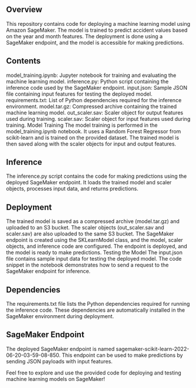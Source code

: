 
##  Overview
This repository contains code for deploying a machine learning model using Amazon SageMaker. The model is trained to predict accident values based on the year and month features. The deployment is done using a SageMaker endpoint, and the model is accessible for making predictions.

##  Contents
model_training.ipynb: Jupyter notebook for training and evaluating the machine learning model.
inference.py: Python script containing the inference code used by the SageMaker endpoint.
input.json: Sample JSON file containing input features for testing the deployed model.
requirements.txt: List of Python dependencies required for the inference environment.
model.tar.gz: Compressed archive containing the trained machine learning model.
out_scaler.sav: Scaler object for output features used during training.
scaler.sav: Scaler object for input features used during training.
Model Training
The model training is performed in the model_training.ipynb notebook. It uses a Random Forest Regressor from scikit-learn and is trained on the provided dataset. The trained model is then saved along with the scaler objects for input and output features.

## Inference
The inference.py script contains the code for making predictions using the deployed SageMaker endpoint. It loads the trained model and scaler objects, processes input data, and returns predictions.

## Deployment
The trained model is saved as a compressed archive (model.tar.gz) and uploaded to an S3 bucket.
The scaler objects (out_scaler.sav and scaler.sav) are also uploaded to the same S3 bucket.
The SageMaker endpoint is created using the SKLearnModel class, and the model, scaler objects, and inference code are configured.
The endpoint is deployed, and the model is ready to make predictions.
Testing the Model
The input.json file contains sample input data for testing the deployed model. The code snippet in the notebook demonstrates how to send a request to the SageMaker endpoint for inference.

## Dependencies
The requirements.txt file lists the Python dependencies required for running the inference code. These dependencies are automatically installed in the SageMaker environment during deployment.

## SageMaker Endpoint
The deployed SageMaker endpoint is named sagemaker-scikit-learn-2022-06-20-03-59-08-850. This endpoint can be used to make predictions by sending JSON payloads with input features.

Feel free to explore and use the provided code for deploying and testing machine learning models on SageMaker!
